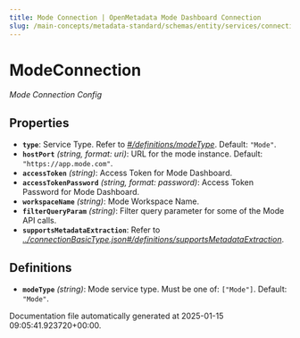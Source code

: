 ```yaml
---
title: Mode Connection | OpenMetadata Mode Dashboard Connection
slug: /main-concepts/metadata-standard/schemas/entity/services/connections/dashboard/modeconnection
---
```


# ModeConnection

*Mode Connection Config*

## Properties

- **`type`**: Service Type. Refer to *[#/definitions/modeType](#definitions/modeType)*. Default: `"Mode"`.
- **`hostPort`** *(string, format: uri)*: URL for the mode instance. Default: `"https://app.mode.com"`.
- **`accessToken`** *(string)*: Access Token for Mode Dashboard.
- **`accessTokenPassword`** *(string, format: password)*: Access Token Password for Mode Dashboard.
- **`workspaceName`** *(string)*: Mode Workspace Name.
- **`filterQueryParam`** *(string)*: Filter query parameter for some of the Mode API calls.
- **`supportsMetadataExtraction`**: Refer to *[../connectionBasicType.json#/definitions/supportsMetadataExtraction](#/connectionBasicType.json#/definitions/supportsMetadataExtraction)*.
## Definitions

- **`modeType`** *(string)*: Mode service type. Must be one of: `["Mode"]`. Default: `"Mode"`.


Documentation file automatically generated at 2025-01-15 09:05:41.923720+00:00.
